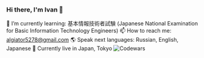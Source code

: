 ### Hi there, I'm Ivan 👋

🌱 I’m currently learning: 基本情報技術者試験 (Japanese National Examination for Basic Information Technology Engineers)
📫 How to reach me: algiator5278@gmail.com
🌎 Speak next languages: Russian, English, Japanese
🗾 Currently live in Japan, Tokyo
![Codewars](https://github.r2v.ch/codewars?user=aligator527)

<!--
**aligator527/aligator527** is a ✨ _special_ ✨ repository because its `README.md` (this file) appears on your GitHub profile.

Here are some ideas to get you started:

- 🔭 I’m currently working on ...
- 🌱 I’m currently learning ...
- 👯 I’m looking to collaborate on ...
- 🤔 I’m looking for help with ...
- 💬 Ask me about ...
- 📫 How to reach me: ...
- 😄 Pronouns: ...
- ⚡ Fun fact: ...
-->
